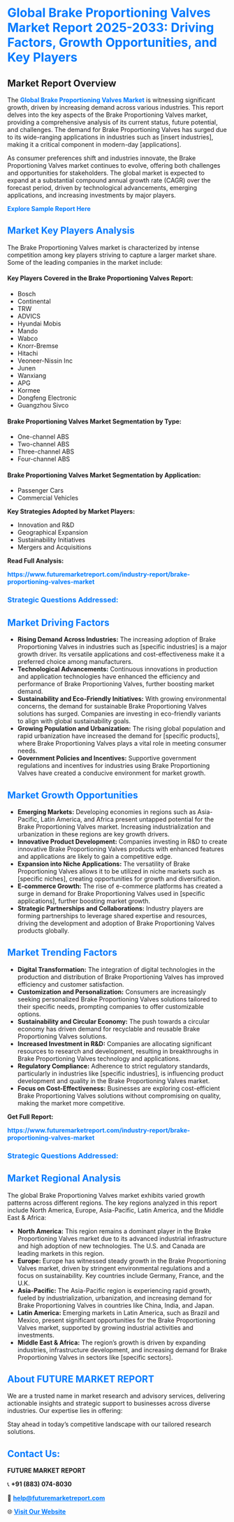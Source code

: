 <h1 style="color: #007BFF;">Global Brake Proportioning Valves Market Report 2025-2033: Driving Factors, Growth Opportunities, and Key Players</h1>

<section id="overview">
<h2>Market Report Overview</h2>
<p>The <a href="https://www.futuremarketreport.com/industry-report/brake-proportioning-valves-market" style="color: #007BFF; text-decoration: none;"><strong>Global Brake Proportioning Valves Market</strong></a> is witnessing significant growth, driven by increasing demand across various industries. This report delves into the key aspects of the Brake Proportioning Valves market, providing a comprehensive analysis of its current status, future potential, and challenges. The demand for Brake Proportioning Valves has surged due to its wide-ranging applications in industries such as [insert industries], making it a critical component in modern-day [applications].</p>
<p>As consumer preferences shift and industries innovate, the Brake Proportioning Valves market continues to evolve, offering both challenges and opportunities for stakeholders. The global market is expected to expand at a substantial compound annual growth rate (CAGR) over the forecast period, driven by technological advancements, emerging applications, and increasing investments by major players.</p>
</section>

<section id="overview">
<p><a href="https://www.futuremarketreport.com/request-sample/reportId=33286" style="color: #007BFF; text-decoration: none;"><strong>Explore Sample Report Here</strong></a></p>
</section>

<section id="key-players">
<h2 style="color: #007BFF;">Market Key Players Analysis</h2>
<p>The Brake Proportioning Valves market is characterized by intense competition among key players striving to capture a larger market share. Some of the leading companies in the market include:</p>
<h4>Key Players Covered in the Brake Proportioning Valves Report:</h4>
<ul><li>Bosch</li><li>Continental</li><li>TRW</li><li>ADVICS</li><li>Hyundai Mobis</li><li>Mando</li><li>Wabco</li><li>Knorr-Bremse</li><li>Hitachi</li><li>Veoneer-Nissin Inc</li><li>Junen</li><li>Wanxiang</li><li>APG</li><li>Kormee</li><li>Dongfeng Electronic</li><li>Guangzhou Sivco</li></ul>
<h4>Brake Proportioning Valves Market Segmentation by Type:</h4>
<ul><li>One-channel ABS</li><li>Two-channel ABS</li><li>Three-channel ABS</li><li>Four-channel ABS</li></ul>

<h4>Brake Proportioning Valves Market Segmentation by Application:</h4>
<ul><li>Passenger Cars</li><li>Commercial Vehicles</li></ul>
<p><strong>Key Strategies Adopted by Market Players:</strong></p>
<ul>
<li>Innovation and R&D</li>
<li>Geographical Expansion</li>
<li>Sustainability Initiatives</li>
<li>Mergers and Acquisitions</li>
</ul>
</section>

<section>
<p><strong>Read Full Analysis: </strong></p><a href="https://www.futuremarketreport.com/industry-report/brake-proportioning-valves-market" style="color: #007BFF; text-decoration: none;"><strong>https://www.futuremarketreport.com/industry-report/brake-proportioning-valves-market</strong></a>
<h3 style="color: #007BFF;">Strategic Questions Addressed:</h3>
</section>

<section id="driving-factors">
<h2 style="color: #007BFF;">Market Driving Factors</h2>
<ul>
<li><strong>Rising Demand Across Industries:</strong> The increasing adoption of Brake Proportioning Valves in industries such as [specific industries] is a major growth driver. Its versatile applications and cost-effectiveness make it a preferred choice among manufacturers.</li>
<li><strong>Technological Advancements:</strong> Continuous innovations in production and application technologies have enhanced the efficiency and performance of Brake Proportioning Valves, further boosting market demand.</li>
<li><strong>Sustainability and Eco-Friendly Initiatives:</strong> With growing environmental concerns, the demand for sustainable Brake Proportioning Valves solutions has surged. Companies are investing in eco-friendly variants to align with global sustainability goals.</li>
<li><strong>Growing Population and Urbanization:</strong> The rising global population and rapid urbanization have increased the demand for [specific products], where Brake Proportioning Valves plays a vital role in meeting consumer needs.</li>
<li><strong>Government Policies and Incentives:</strong> Supportive government regulations and incentives for industries using Brake Proportioning Valves have created a conducive environment for market growth.</li>
</ul>
</section>

<section id="growth-opportunities">
<h2 style="color: #007BFF;">Market Growth Opportunities</h2>
<ul>
<li><strong>Emerging Markets:</strong> Developing economies in regions such as Asia-Pacific, Latin America, and Africa present untapped potential for the Brake Proportioning Valves market. Increasing industrialization and urbanization in these regions are key growth drivers.</li>
<li><strong>Innovative Product Development:</strong> Companies investing in R&D to create innovative Brake Proportioning Valves products with enhanced features and applications are likely to gain a competitive edge.</li>
<li><strong>Expansion into Niche Applications:</strong> The versatility of Brake Proportioning Valves allows it to be utilized in niche markets such as [specific niches], creating opportunities for growth and diversification.</li>
<li><strong>E-commerce Growth:</strong> The rise of e-commerce platforms has created a surge in demand for Brake Proportioning Valves used in [specific applications], further boosting market growth.</li>
<li><strong>Strategic Partnerships and Collaborations:</strong> Industry players are forming partnerships to leverage shared expertise and resources, driving the development and adoption of Brake Proportioning Valves products globally.</li>
</ul>
</section>

<section id="trending-factors">
<h2 style="color: #007BFF;">Market Trending Factors</h2>
<ul>
<li><strong>Digital Transformation:</strong> The integration of digital technologies in the production and distribution of Brake Proportioning Valves has improved efficiency and customer satisfaction.</li>
<li><strong>Customization and Personalization:</strong> Consumers are increasingly seeking personalized Brake Proportioning Valves solutions tailored to their specific needs, prompting companies to offer customizable options.</li>
<li><strong>Sustainability and Circular Economy:</strong> The push towards a circular economy has driven demand for recyclable and reusable Brake Proportioning Valves solutions.</li>
<li><strong>Increased Investment in R&D:</strong> Companies are allocating significant resources to research and development, resulting in breakthroughs in Brake Proportioning Valves technology and applications.</li>
<li><strong>Regulatory Compliance:</strong> Adherence to strict regulatory standards, particularly in industries like [specific industries], is influencing product development and quality in the Brake Proportioning Valves market.</li>
<li><strong>Focus on Cost-Effectiveness:</strong> Businesses are exploring cost-efficient Brake Proportioning Valves solutions without compromising on quality, making the market more competitive.</li>
</ul>
</section>

<section>
<p><strong>Get Full Report: </strong></p><a href="https://www.futuremarketreport.com/industry-report/brake-proportioning-valves-market" style="color: #007BFF; text-decoration: none;"><strong>https://www.futuremarketreport.com/industry-report/brake-proportioning-valves-market</strong></a>
<h3 style="color: #007BFF;">Strategic Questions Addressed:</h3>
</section>


<section id="regional-analysis">
<h2 style="color: #007BFF;">Market Regional Analysis</h2>
<p>The global Brake Proportioning Valves market exhibits varied growth patterns across different regions. The key regions analyzed in this report include North America, Europe, Asia-Pacific, Latin America, and the Middle East & Africa:</p>
<ul>
<li><strong>North America:</strong> This region remains a dominant player in the Brake Proportioning Valves market due to its advanced industrial infrastructure and high adoption of new technologies. The U.S. and Canada are leading markets in this region.</li>
<li><strong>Europe:</strong> Europe has witnessed steady growth in the Brake Proportioning Valves market, driven by stringent environmental regulations and a focus on sustainability. Key countries include Germany, France, and the U.K.</li>
<li><strong>Asia-Pacific:</strong> The Asia-Pacific region is experiencing rapid growth, fueled by industrialization, urbanization, and increasing demand for Brake Proportioning Valves in countries like China, India, and Japan.</li>
<li><strong>Latin America:</strong> Emerging markets in Latin America, such as Brazil and Mexico, present significant opportunities for the Brake Proportioning Valves market, supported by growing industrial activities and investments.</li>
<li><strong>Middle East & Africa:</strong> The region’s growth is driven by expanding industries, infrastructure development, and increasing demand for Brake Proportioning Valves in sectors like [specific sectors].</li>
</ul>
</section>

<footer>
<h2 style="color: #007BFF;">About FUTURE MARKET REPORT</h2>
<p>We are a trusted name in market research and advisory services, delivering actionable insights and strategic support to businesses across diverse industries. Our expertise lies in offering:</p>

<p>Stay ahead in today’s competitive landscape with our tailored research solutions.</p>

<h2 style="color: #007BFF;">Contact Us:</h2>
<p><strong>FUTURE MARKET REPORT</strong></p>
<p>📞 <strong>+91 (883) 074-8030</strong></p>
<p>📧 <strong><a href="mailto:help@futuremarketreport.com" style="color: #007BFF;">help@futuremarketreport.com</a></strong></p>
<p>🌐 <strong><a href="https://www.futuremarketreport.com/" style="color: #007BFF;">Visit Our Website</a></strong></p>
</footer>